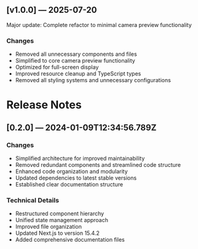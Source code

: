 ## [v1.0.0] — 2025-07-20

Major update: Complete refactor to minimal camera preview functionality

### Changes
- Removed all unnecessary components and files
- Simplified to core camera preview functionality
- Optimized for full-screen display
- Improved resource cleanup and TypeScript types
- Removed all styling systems and unnecessary configurations

# Release Notes

## [0.2.0] — 2024-01-09T12:34:56.789Z

### Changes
- Simplified architecture for improved maintainability
- Removed redundant components and streamlined code structure
- Enhanced code organization and modularity
- Updated dependencies to latest stable versions
- Established clear documentation structure

### Technical Details
- Restructured component hierarchy
- Unified state management approach
- Improved file organization
- Updated Next.js to version 15.4.2
- Added comprehensive documentation files
